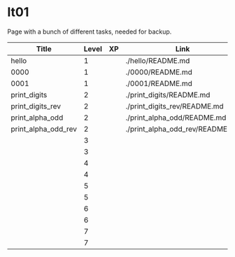 # lt01

Page with a bunch of different tasks, needed for backup.

| Title               | Level | XP  | Link                            |
| ------------------- | ----- | --- | ------------------------------- |
| hello               | 1     |     | ./hello/README.md               |
| 0000                | 1     |     | ./0000/README.md                |
| 0001                | 1     |     | ./0001/README.md                |
| print_digits        | 2     |     | ./print_digits/README.md        |
| print_digits_rev    | 2     |     | ./print_digits_rev/README.md    |
| print_alpha_odd     | 2     |     | ./print_alpha_odd/README.md     |
| print_alpha_odd_rev | 2     |     | ./print_alpha_odd_rev/README.md |
|                     | 3     |     |                                 |
|                     | 3     |     |                                 |
|                     | 4     |     |                                 |
|                     | 4     |     |                                 |
|                     | 5     |     |                                 |
|                     | 5     |     |                                 |
|                     | 6     |     |                                 |
|                     | 6     |     |                                 |
|                     | 7     |     |                                 |
|                     | 7     |     |                                 |
